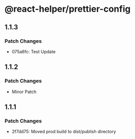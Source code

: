 # @react-helper/prettier-config

## 1.1.3

### Patch Changes

- 075a6fc: Test Update

## 1.1.2

### Patch Changes

- Minor Patch

## 1.1.1

### Patch Changes

- 2f7dd75: Moved prod build to dist/publish directory
